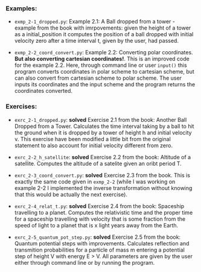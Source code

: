 ### Examples:

- `exmp_2-1_dropped.py`: Example 2.1: A Ball dropped from a tower - example from the book with imrpovements: given the height of a tower as a initial_position it computes the position of a ball dropped with initial velocity zero after a time interval t, given by the user, had passed.

- `exmp_2-2_coord_convert.py`: Example 2.2: Converting polar coordinates. **But also converting cartesian coordinates!**. This is an improved code for the example 2.2. Here, through command line or user `input()` this program converts coordinates in polar scheme to cartesian scheme, but can also convert from cartesian scheme to polar scheme. The user inputs its coordinates and the input scheme and the program returns the coordinates converted.

### Exercises:

- `exrc_2-1_dropped.py`: **solved** Exercise 2.1 from the book: Another Ball Dropped from a Tower. Calculates the time interval taking by a ball to hit the ground when it is dropped by a tower of height h and initial velocity v. This exercise have been modified a little bit from the original statement to also account for initial velocity different from zero.

- `exrc_2-2_h_satellite`: **solved** Exercise 2.2 from the book: Altitude of a satellite. Computes the altitude of a satelite given an oribt period T.

- `exrc_2-3_coord_convert.py`: **solved** Exercise 2.3 from the book. This is exactly the same code given in `exmp_2-2` (while I was working on example 2-2 I implemented the inverse transformation without knowing that this would be actually the next exercise).

- `exrc_2-4_relat_t.py`: **solved** Exercise 2.4 from the book: Spaceship travelling to a planet. Computes the relativistic time and the proper time for a spaceship travelling with velocity that is some fraction from the speed of light to a planet that is x light years away from the Earth.

- `exrc_2-5_quantum_pot_step.py`: **solved** Exercise 2.5 from the book: Quantum potential steps with improvements. Calculates reflection and transmition probabilities for a particle of mass m entering a potential step of height V with energy E > V. All parameters are given by the user either through command line or by running the program.
